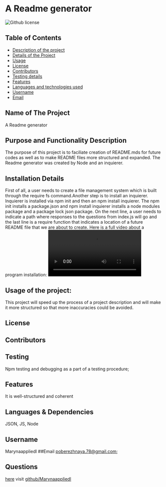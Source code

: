 # A Readme generator 
![Github license](https://img.shields.io/badge/license--blue.svg)
## Table of Contents
* [Description of the project](#description)
* [Details of the Project](#details)
* [Usage](#usage)
* [License](#license)
* [Contributors](#contributors)
* [Testing details](#test)
* [Features](#features)
* [Languages and technologies used](#languages)
* [Username](#creator)
* [Email](#email)
## Name of The Project
A Readme generator
## Purpose and Functionality Description
The purpose of this project is to faciliate creation of README.mds for future codes as well as to make README files more structured and expanded. The Readme generator was created by Node and an inquierer.
## Installation Details
First of all, a user needs to create a file management system which is built through the require fs command.Another step is to install an inquierer. Inquierer is installed via npm init and then an npm install inquierer. The npm init installs a package.json and npm install inquierer installs a node modules package and a package lock json package. On the next line, a user needs to indicate a path where responses to the questions from index.js will go and the last line is a require function that indicates a location of a future README file that we are about to create.
Here is a full video about a program installation:
<video src="../A%20Readme%20generator%20installation%20(1).mp4" controls title="Title"></video>
## Usage of the project:
This project will speed up the process of a project description and will make it more structured so that more inaccuracies could be avoided.
## License

## Contributors

## Testing
Npm testing and debugging as a part of a testing procedure;
## Features
It is well-structured and coherent
## Languages & Dependencies
JSON, JS, Node
## Username
Marynaappliedl
##Email
poberezhnaya.78@gmail.com;
## Questions
[here](mailto:poberezhnaya.78@gmail.com?subject=[GitHub]%20Dev%20Connect)
visit [github/Marynaappliedl](https://github.com/Marynaappliedl)
